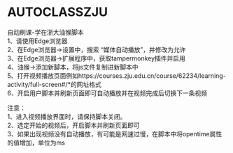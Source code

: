# AUTOCLASSZJU
自动刷课-学在浙大油猴脚本  
1、请使用Edge浏览器  
2、在Edge浏览器->设置中，搜索 “媒体自动播放”，并修改为允许  
3、在Edge浏览器->扩展程序中，获取tampermonkey插件并启用  
4、油猴->添加新脚本，将js文件复制进新脚本中  
5、打开视频播放页面例如https://courses.zju.edu.cn/course/62234/learning-activity/full-screen#/*的网址格式  
6、开启用户脚本并刷新页面即可自动播放并在视频完成后切换下一条视频  

注意：  
1、进入视频播放界面时，请保持脚本关闭。  
2、选定开始的视频后，开启脚本并刷新页面即可  
3、如果出现视频没有自动播放，有可能是网速过慢，在脚本中将opentime属性的值增加，单位为ms  
